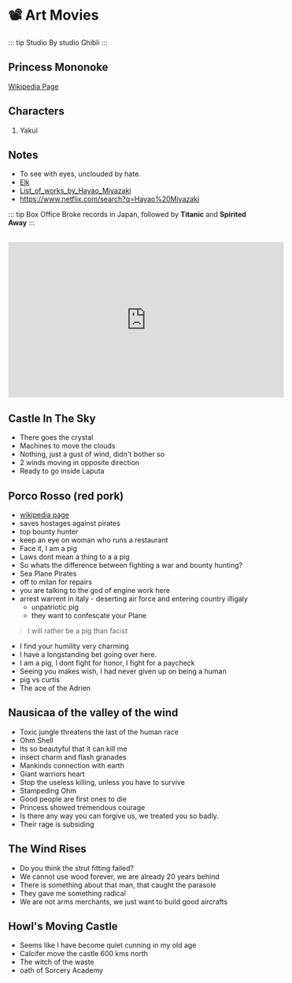 # :film_projector: Art Movies

::: tip Studio
By studio Ghibli
:::

##  Princess Mononoke

[Wikipedia Page][url]

## Characters

1. Yakul

## Notes

* To see with eyes, unclouded by hate.
* [Elk](https://www.google.com/search?q=elk)
* [List_of_works_by_Hayao_Miyazaki](https://en.wikipedia.org/wiki/List_of_works_by_Hayao_Miyazaki)
* https://www.netflix.com/search?q=Hayao%20Miyazaki

::: tip Box Office
Broke records in Japan, followed by **Titanic** and **Spirited Away**
:::


<br>
<iframe width="560" height="315" src="https://www.youtube.com/embed/f53ZCld72FI" frameborder="0" allow="accelerometer; autoplay; encrypted-media; gyroscope; picture-in-picture" allowfullscreen></iframe>

[url]: https://en.wikipedia.org/wiki/Princess_Mononoke

## Castle In The Sky

* There goes the crystal
* Machines to move the clouds
* Nothing, just a gust of wind, didn't bother so
* 2 winds moving in opposite direction
* Ready to go inside Laputa

## Porco Rosso (red pork)

* [wikipedia page](https://en.wikipedia.org/wiki/Porco_Rosso)
* saves hostages against pirates
* top bounty hunter
* keep an eye on woman who runs a restaurant
* Face it, I am a pig
* Laws dont mean a thing to a a pig
* So whats the difference between fighting a war and bounty hunting?
* Sea Plane Pirates
* off to milan for repairs
* you are talking to the god of engine work here
* arrest warrent in italy - deserting air force and entering country illigaly
  * unpatriotic pig
  * they want to confescate your Plane

> I will rather be a pig than facist

* I find your humility very charming
* I have a longstanding bet going over here.
* I am a pig, I dont fight for honor, I fight for a paycheck
* Seeing you makes wish, I had never given up on being a human
* pig vs curtis
* The ace of the Adrien

## Nausicaa of the valley of the wind

* Toxic jungle threatens the last of the human race
* Ohm Shell
* Its so beautyful that it can kill me
* insect charm and flash granades
* Mankinds connection with earth
* Giant warriors heart
* Stop the useless killing, unless you have to survive
* Stampeding Ohm
* Good people are first ones to die
* Princess showed tremendous courage
* Is there any way you can forgive us, we treated you so badly.
* Their rage is subsiding

## The Wind Rises

* Do you think the strut fitting failed?
* We cannot use wood forever, we are already 20 years behind
* There is something about that man, that caught the parasole
* They gave me something radical
* We are not arms merchants, we just want to build good aircrafts

## Howl's Moving Castle

* Seems like I have become quiet cunning in my old age
* Calcifer move the castle 600 kms north
* The witch of the waste
* oath of Sorcery Academy


<Rating :values="['50', '60', '100', '100', '100']" />